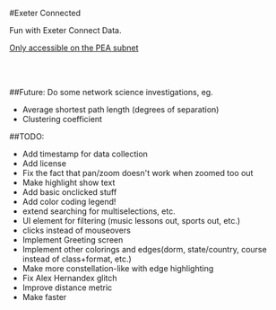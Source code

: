 #Exeter Connected

Fun with Exeter Connect Data.

[Only accessible on the PEA subnet](http://ecc.chickenkiller.com/connected)

<br>
<br>

##Future:
Do some network science investigations, eg.
 - Average shortest path length (degrees of separation)
 - Clustering coefficient

##TODO:
 - Add timestamp for data collection
 - Add license
 - Fix the fact that pan/zoom doesn't work when zoomed too out
 - Make highlight show text
 - Add basic onclicked stuff
 - Add color coding legend!
 - extend searching for multiselections, etc.
 - UI element for filtering (music lessons out, sports out, etc.)
 - clicks instead of mouseovers
 - Implement Greeting screen
 - Implement other colorings and edges(dorm, state/country, course instead of class+format, etc.)
 - Make more constellation-like with edge highlighting
 - Fix Alex Hernandex glitch
 - Improve distance metric
 - Make faster
